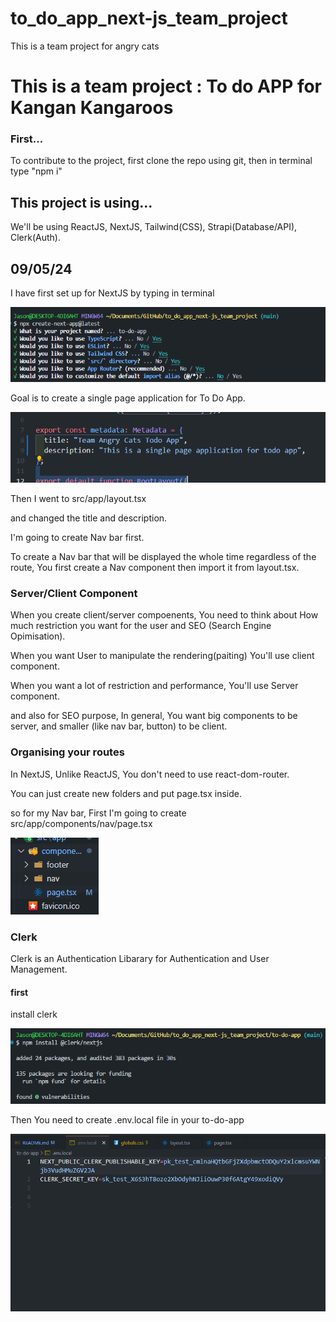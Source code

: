 # to_do_app_next-js_team_project
 This is a team project for angry cats




# This is a team project : To do APP for Kangan Kangaroos 




### First...


To contribute to the project, first clone the repo using git, then in terminal type "npm i" 

## This project is using...

We'll be using ReactJS, NextJS, Tailwind(CSS), Strapi(Database/API), Clerk(Auth).


## 09/05/24

I have first set up for NextJS by typing in terminal 

 ![alt text](image.png)

 Goal is to create a single page application for To Do App.

 ![alt text](image-1.png)

 Then I went to src/app/layout.tsx 

 and changed the title and description.


 I'm going to create Nav bar first.

 To create a Nav bar that will be displayed the whole time regardless of the route, You first create a Nav component then import it from layout.tsx.

### Server/Client Component

 When you create client/server compoenents, You need to think about How much restriction you want for the user and SEO (Search Engine Opimisation).

When you want User to manipulate the rendering(paiting) You'll use client component.

When you want a lot of restriction and performance, You'll use Server component.

and also for SEO purpose, In general, You want big components to be server, and smaller (like nav bar, button) to be client. 

### Organising your routes

In NextJS, Unlike ReactJS, You don't need to use react-dom-router.

You can just create new folders and put page.tsx inside.

so for my Nav bar, First I'm going to create src/app/components/nav/page.tsx

![alt text](image-2.png)




### Clerk

Clerk is an Authentication Libarary for Authentication and User Management.


#### first 

install clerk 


![alt text](image-3.png)

Then You need to create .env.local file in your to-do-app 

![alt text](image-4.png)


